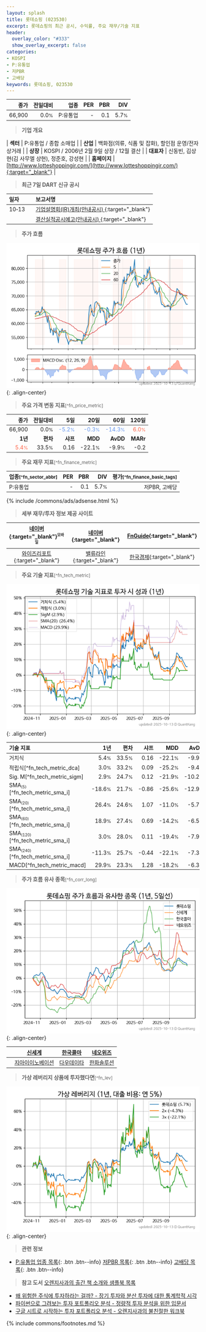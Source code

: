 ```yaml
---
layout: splash
title: 롯데쇼핑 (023530)
excerpt: 롯데쇼핑의 최근 공시, 수익률, 주요 재무/기술 지표
header:
  overlay_color: "#333"
  show_overlay_excerpt: false
categories:
- KOSPI
- P:유통업
- 저PBR
- 고배당
keywords: 롯데쇼핑, 023530
---
```


| **종가** | **전일대비** | **업종** | **PER** | **PBR** | **DIV** |
| -------: | -----------: | -------: | ------: | ------: | ------: |
| 66,900 | 0.0<small>%</small> | P:유통업 | - | 0.1 | 5.7<small>%</small> |

<!-- more -->


> **기업 개요**<a id="company"></a>

| <span style="white-space:nowrap;">**섹터**</span> | P:유통업 / 종합 소매업 |
| <span style="white-space:nowrap;">**산업**</span> | 백화점(의류, 식품 및 잡화), 할인점 운영/전자상거래 |
| <span style="white-space:nowrap;">**상장**</span> | KOSPI / 2006년 2월 9일 상장 / 12월 결산 |
| <span style="white-space:nowrap;">**대표자**</span> | 신동빈, 김상현(김 사무엘 상현), 정준호, 강성현 |
| <span style="white-space:nowrap;">**홈페이지**</span> | [http://www.lotteshoppingir.com/](http://www.lotteshoppingir.com/){:target="_blank"} |


> **최근 7일 DART 신규 공시**<a id="dart"></a>

| **일자** |      | **보고서명** |
| :------- | :--- | :----------- |
| 10&#x2011;13 | | [기업설명회(IR)개최(안내공시)              ](https://dart.fss.or.kr/dsaf001/main.do?rcpNo=20251013800414){:target="_blank"} |
|  | | [결산실적공시예고(안내공시)              ](https://dart.fss.or.kr/dsaf001/main.do?rcpNo=20251013800404){:target="_blank"} |


> **주가 흐름**<a id="price"></a>

![023530](/stock/images/023530.png){: .align-center}


> **주요 가격 변동 지표**<small>[^fn_price_metric]</small>

| **종가** | **전일대비** | **5일** | **20일** | **60일** | **120일** |
| -------: | -----------: | ------: | -------: | -------: | --------: |
| 66,900 | 0.0<small>%</small> | <span style="color: cornflowerblue">-5.2<small>%</small></span> | <span style="color: cornflowerblue">-0.3<small>%</small></span> | <span style="color: cornflowerblue">-14.3<small>%</small></span> | <span style="color: tomato">6.0<small>%</small></span> |
| **1년** | **편차** | **샤프** | **MDD** | **AvDD** | **MARr** |
| <span style="color: tomato">5.4<small>%</small></span> | 33.5<small>%</small> | 0.16 | -22.1<small>%</small> | -9.9<small>%</small> | -0.2 |


> **주요 재무 지표**<small>[^fn_finance_metric]</small>

| **업종**<small>[^fn_sector_abbr]</small> | **PER** | **PBR** | **DIV** | **평가**<small>[^fn_finance_basic_tags]</small> |
| :--------------------------------------- | ------: | ------: | ------: | ----------------------------------------------: |
| P:유통업 | - | 0.1 | 5.7<small>%</small> | 저PBR, 고배당 |



{% include /commons/ads/adsense.html %}

> **세부 재무/투자 정보 제공 사이트**

| [네이버](https://m.stock.naver.com/domestic/stock/023530/finance/summary){:target="_blank"}<sup><small>모바일</small></sup> | [네이버](https://finance.naver.com/item/coinfo.naver?code=023530){:target="_blank"} | [FnGuide](https://comp.fnguide.com/SVO2/ASP/SVD_Invest.asp?gicode=A023530&MenuYn=Y){:target="_blank"} |
| :---: | :---: | :---: |
| [와이즈리포트](https://comp.wisereport.co.kr/company/c1040001.aspx?cmp_cd=023530){:target="_blank"} | [밸류라인](https://www.valueline.co.kr/finance/summary/023530){:target="_blank"} | [한국경제](https://markets.hankyung.com/stock/023530/financial-summary){:target="_blank"} |


> **주요 기술 지표**<small>[^fn_tech_metric]</small>


![023530](/stock/images/023530_tech.png){: .align-center}

| **기술 지표** | **1년** | **편차** | **샤프** | **MDD** | **AvDD** |
| :------------ | ------: | -----------: | -------: | ------: | -------: |
| 거치식 | 5.4<small>%</small> | 33.5<small>%</small> | 0.16 | -22.1<small>%</small> | -9.9<small>%</small> |
| 적립식[^fn_tech_metric_dca] | 3.0<small>%</small> | 33.2<small>%</small> | 0.09 | -25.2<small>%</small> | -9.4<small>%</small> |
| Sig. M[^fn_tech_metric_sigm] | 2.9<small>%</small> | 24.7<small>%</small> | 0.12 | -21.9<small>%</small> | -10.2<small>%</small> |
| SMA<small><sub>(5)</sub></small>[^fn_tech_metric_sma_i] | -18.6<small>%</small> | 21.7<small>%</small> | -0.86 | -25.6<small>%</small> | -12.9<small>%</small> |
| SMA<small><sub>(20)</sub></small>[^fn_tech_metric_sma_i] | 26.4<small>%</small> | 24.6<small>%</small> | 1.07 | -11.0<small>%</small> | -5.7<small>%</small> |
| SMA<small><sub>(60)</sub></small>[^fn_tech_metric_sma_i] | 18.9<small>%</small> | 27.4<small>%</small> | 0.69 | -14.2<small>%</small> | -6.5<small>%</small> |
| SMA<small><sub>(120)</sub></small>[^fn_tech_metric_sma_i] | 3.0<small>%</small> | 28.0<small>%</small> | 0.11 | -19.4<small>%</small> | -7.9<small>%</small> |
| SMA<small><sub>(240)</sub></small>[^fn_tech_metric_sma_i] | -11.3<small>%</small> | 25.7<small>%</small> | -0.44 | -22.1<small>%</small> | -7.3<small>%</small> |
| MACD[^fn_tech_metric_macd] | 29.9<small>%</small> | 23.3<small>%</small> | 1.28 | -18.2<small>%</small> | -6.3<small>%</small> |


> **주가 흐름 유사 종목**<a id="corr"></a><small>[^fn_corr_long]</small>

![023530](/stock/images/023530_corr.png){: .align-center}

|       | [신세계](/004170/) | [한국콜마](/161890/) | [네오위즈](/095660/) |
| :---: | :------------------------------------: | :------------------------------------: | :------------------------------------: |
|       | [지아이이노베이션](/358570/) | [다우데이타](/032190/) | [한화솔루션](/009830/) |


> **가상 레버리지 상품에 투자했다면**<a id="2x"></a><small>[^fn_lev]</small>

![023530](/stock/images/023530_2x.png){: .align-center}


> **관련 정보**

- [P:유통업 업종 목록](/stats/sector/kospi_업종_유통업_종목/){: .btn .btn--info} [저PBR 목록](/fn/fn_low_pbr/){: .btn .btn--info} [고배당 목록](/fn/fn_high_div/){: .btn .btn--info}

> **참고 도서** [오렌지사과의 출간 책 소개와 샘플북 목록](https://kongdori.tistory.com/691)

- [왜 위험한 주식에 투자하라는 걸까? - 장기 투자와 분산 투자에 대한 통계학적 시각](https://kongdori.tistory.com/421)
- [파이썬으로 그려보는 투자 포트폴리오 분석  - 정량적 투자 분석을 위한 입문서](https://kongdori.tistory.com/643)
- [구글 시트로 시작하는 투자 포트폴리오 분석 - 오렌지사과의 불친절한 워크북](https://kongdori.tistory.com/449)


{% include commons/footnotes.md %}